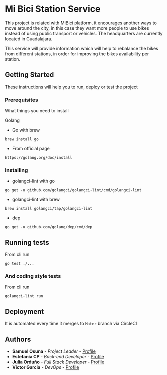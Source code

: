 # Mi Bici Station Service

This project is related with MiBici platform, it encourages another ways to move around the city, in this case they want more people to use bikes instead of using public transport or vehicles. The headquarters are currently located in Guadalajara.

This service will provide information which will help to rebalance the bikes from different stations, in order for improving the bikes availability per station.

## Getting Started

These instructions will help you to run, deploy or test the project

### Prerequisites

What things you need to install

Golang
- Go with brew
```
brew install go
```
- From official page
```
https://golang.org/doc/install
```


### Installing

- golangci-lint with go
```
go get -u github.com/golangci/golangci-lint/cmd/golangci-lint
```
- golangci-lint with brew

```
brew install golangci/tap/golangci-lint
```
- dep
```
go get -u github.com/golang/dep/cmd/dep
```


## Running tests

From cli run
```
go test ./...
```

### And coding style tests

From cli run

```
golangci-lint run
```

## Deployment

It is automated every time it merges to `Mater` branch via CircleCI

## Authors

* **Samuel Osuna** - *Project Leader* - [Profile](https://github.com/samosunaz)
* **Estefania CP** - *Back-end Developer* - [Profile](https://github.com/Estefycp)
* **Julia Orduño** - *Full Stack Developer* - [Profile](https://github.com/juliaorduno)
* **Victor Garcia** - *DevOps* - [Profile](https://github.com/vic3r)
